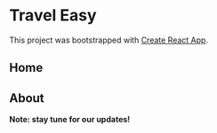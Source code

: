 # Travel Easy

This project was bootstrapped with [Create React App](https://github.com/facebook/create-react-app).

## Home

## About


**Note: stay tune for our updates!**
